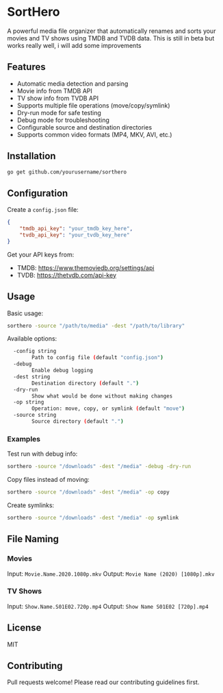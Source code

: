 # SortHero

A powerful media file organizer that automatically renames and sorts your movies and TV shows using TMDB and TVDB data.
This is still in beta but works really well, i will add some improvements

## Features

- Automatic media detection and parsing
- Movie info from TMDB API
- TV show info from TVDB API
- Supports multiple file operations (move/copy/symlink)
- Dry-run mode for safe testing
- Debug mode for troubleshooting
- Configurable source and destination directories
- Supports common video formats (MP4, MKV, AVI, etc.)

## Installation

```bash
go get github.com/yourusername/sorthero
```

## Configuration

Create a `config.json` file:

```json
{
    "tmdb_api_key": "your_tmdb_key_here",
    "tvdb_api_key": "your_tvdb_key_here"
}
```

Get your API keys from:
- TMDB: https://www.themoviedb.org/settings/api
- TVDB: https://thetvdb.com/api-key

## Usage

Basic usage:
```bash
sorthero -source "/path/to/media" -dest "/path/to/library"
```

Available options:
```bash
  -config string
        Path to config file (default "config.json")
  -debug
        Enable debug logging
  -dest string
        Destination directory (default ".")
  -dry-run
        Show what would be done without making changes
  -op string
        Operation: move, copy, or symlink (default "move")
  -source string
        Source directory (default ".")
```

### Examples

Test run with debug info:
```bash
sorthero -source "/downloads" -dest "/media" -debug -dry-run
```

Copy files instead of moving:
```bash
sorthero -source "/downloads" -dest "/media" -op copy
```

Create symlinks:
```bash
sorthero -source "/downloads" -dest "/media" -op symlink
```

## File Naming

### Movies
Input: `Movie.Name.2020.1080p.mkv`
Output: `Movie Name (2020) [1080p].mkv`

### TV Shows
Input: `Show.Name.S01E02.720p.mp4`
Output: `Show Name S01E02 [720p].mp4`

## License

MIT

## Contributing

Pull requests welcome! Please read our contributing guidelines first.
